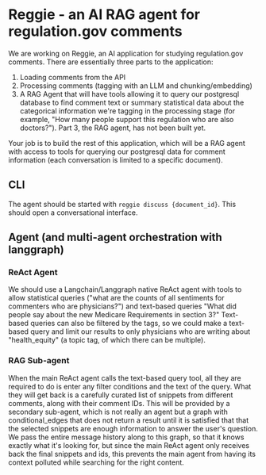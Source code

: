 # Reggie - an AI RAG agent for regulation.gov comments

 We are working on Reggie, an AI application for studying regulation.gov comments.  There are essentially three parts to the application:
 
  1. Loading comments from the API
  2. Processing comments (tagging with an LLM and chunking/embedding)
  3. A RAG Agent that will have tools allowing it to query our postgresql database to find comment text or summary statistical data about the categorical information we're tagging in the processing stage (for example, "How many people support this regulation who are also doctors?").  Part 3, the RAG agent, has not been built yet.

Your job is to build the rest of this application, which will be a RAG agent with access to tools for querying our postgresql data for comment information (each conversation is limited to a specific document).  

## CLI

The agent should be started with `reggie discuss {document_id}`.  This should open a conversational interface.  

## Agent (and multi-agent orchestration with langgraph)

### ReAct Agent

We should use a Langchain/Langgraph native ReAct agent with tools to allow statistical queries ("what are the counts of all sentiments for commenters who are physicians?") and text-based queries "What did people say about the new Medicare Requirements in section 3?"  Text-based queries can also be filtered by the tags, so we could make a text-based query and limit our results to only physicians who are writing about "health_equity" (a topic tag, of which there can be multiple).

### RAG Sub-agent

When the main ReAct agent calls the text-based query tool, all they are required to do is enter any filter conditions and the text of the query.  What they will get back is a carefully curated list of snippets from different comments, along with their comment IDs.  This will be provided by a secondary sub-agent, which is not really an agent but a graph with conditional_edges that does not return a result until it is satisfied that that the selected snippets are enough information to answer the user's question.  We pass the entire message history along to this graph, so that it knows exactly what it's looking for, but since the main ReAct agent only receives back the final snippets and ids, this prevents the main agent from having its context polluted while searching for the right content.